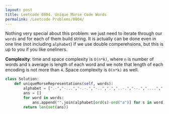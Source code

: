 ```yaml
---
layout: post
title: Leetcode 0804. Unique Morse Code Words
permalink: /Leetcode Problems/0804/
---
```


Nothing very special about this problem: we just need to iterate through our `words` and for each of them build string. It is actually can be done even in one line (not including `alphabet`) if we use double comperehsions, but this is up to you if you like oneliners.

**Complexity**: time and space complexity is `O(n*k)`, where `n` is number of words and `k` average is length of each word and we note that length of each encoding is not more than `4`. Space complexity is `O(n*k)` as well.

```python
class Solution:
    def uniqueMorseRepresentations(self, words):
        alphabet = [".-","-...","-.-.","-..",".","..-.","--.","....","..",".---","-.-",".-..","--","-.","---",".--.","--.-",".-.","...","-","..-","...-",".--","-..-","-.--","--.."]
        ans = []
        for word in words:
            ans.append("".join(alphabet[ord(s)-ord("a")] for s in word))
        return len(set(ans))
```